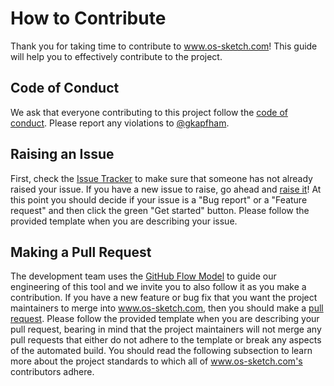 # How to Contribute

Thank you for taking time to contribute to www.os-sketch.com! This guide will help you
to effectively contribute to the project.

## Code of Conduct

We ask that everyone contributing to this project follow the [code of
conduct](CODE_OF_CONDUCT.md). Please report any violations to
[@gkapfham](https://github.com/gkapfham).

## Raising an Issue

First, check the [Issue
Tracker](https://github.com/OS-Sketch/www.os-sketch.com/issues) to make sure that
someone has not already raised your issue. If you have a new issue to raise, go
ahead and [raise
it](https://github.com/OS-Sketch/www.os-sketch.com/issues/new/choose)! At this
point you should decide if your issue is a "Bug report" or a "Feature request"
and then click the green "Get started" button. Please follow the provided
template when you are describing your issue.

## Making a Pull Request

The development team uses the [GitHub Flow
Model](https://guides.github.com/introduction/flow/) to guide our engineering of
this tool and we invite you to also follow it as you make a contribution. If you
have a new feature or bug fix that you want the project maintainers to merge
into www.os-sketch.com, then you should make a [pull
request](https://github.com/OS-Sketch/www.os-sketch.com/pulls). Please follow the
provided template when you are describing your pull request, bearing in mind
that the project maintainers will not merge any pull requests that either do not
adhere to the template or break any aspects of the automated build. You should
read the following subsection to learn more about the project standards to which
all of www.os-sketch.com's contributors adhere.
